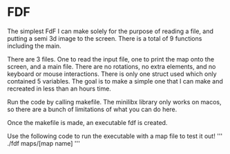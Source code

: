 # FDF
The simplest FdF I can make solely for the purpose of reading a file, and putting a semi 3d image to the screen. There is a total of 9 functions including the main. 

There are 3 files. One to read the input file, one to print the map onto the screen, and a main file. There are no rotations, no extra elements, and no keyboard or mouse interactions. There is only one struct used which only contained 5 variables. The goal is to make a simple one that I can make and recreated in less than an hours time. 

Run the code by calling makefile. The minilibx library only works on macos, so there are a bunch of limitations of what you can do here. 

Once the makefile is made, an executable fdf is created. 

Use the following code to run the executable with a map file to test it out!
'''
./fdf maps/[map name]
''' 
